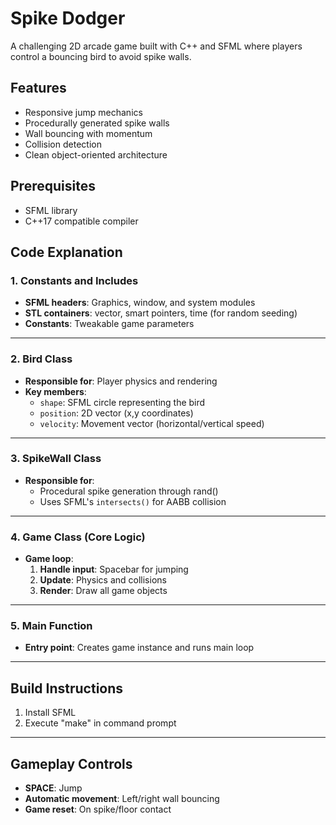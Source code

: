 # Spike Dodger

A challenging 2D arcade game built with C++ and SFML where players control a bouncing bird to avoid spike walls.

## Features
- Responsive jump mechanics
- Procedurally generated spike walls
- Wall bouncing with momentum
- Collision detection
- Clean object-oriented architecture

## Prerequisites
- SFML library
- C++17 compatible compiler

## Code Explanation

### 1. Constants and Includes

- **SFML headers**: Graphics, window, and system modules
- **STL containers**: vector, smart pointers, time (for random seeding)
- **Constants**: Tweakable game parameters

---

### 2. Bird Class

- **Responsible for**: Player physics and rendering
- **Key members**:
  - `shape`: SFML circle representing the bird
  - `position`: 2D vector (x,y coordinates)
  - `velocity`: Movement vector (horizontal/vertical speed)

---

### 3. SpikeWall Class

- **Responsible for**:
  - Procedural spike generation through rand()
  - Uses SFML's `intersects()` for AABB collision

---

### 4. Game Class (Core Logic)

- **Game loop**:
  1. **Handle input**: Spacebar for jumping
  2. **Update**: Physics and collisions
  3. **Render**: Draw all game objects

---

### 5. Main Function

- **Entry point**: Creates game instance and runs main loop

---

## Build Instructions

1. Install SFML
2. Execute "make" in command prompt

---

## Gameplay Controls
- **SPACE**: Jump
- **Automatic movement**: Left/right wall bouncing
- **Game reset**: On spike/floor contact
